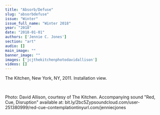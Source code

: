 ```yaml
---
title: "Absorb/Defuse"
slug: "absorbdefuse"
issue: "Winter"
issue_full_name: "Winter 2018"
year: "2018"
date: "2018-01-01"
authors: ['Jennie C. Jones']
section: "art"
audio: []
main_image: ""
banner_image: ""
images: ['jcjthekitchenphotodavidallison']
videos: []
---
```

The Kitchen, New York, NY, 2011. Installation view.

  

 Photo: David Allison, courtesy of The Kitchen. Accompanying sound "Red, Cue, Disruption" available at: bit.ly/2bc5Zypsoundcloud.com/user-251380999/red-cue-contemplationtinyurl.com/jenniecjones

